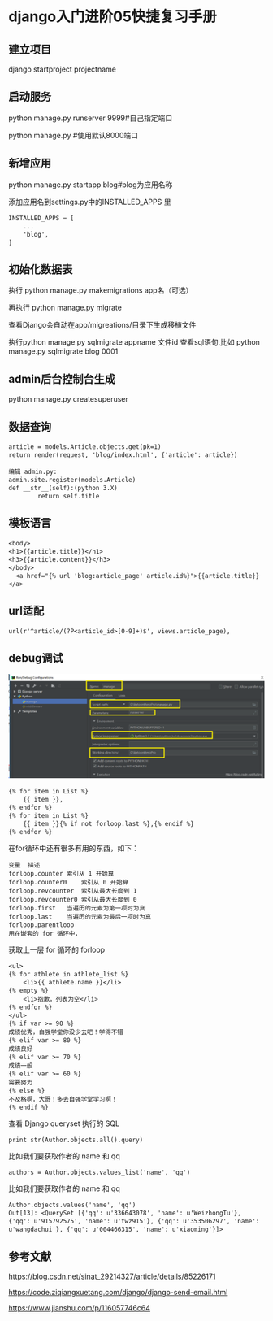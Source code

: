 # django入门进阶05快捷复习手册
## 建立项目
django startproject projectname


## 启动服务
python manage.py runserver 9999#自己指定端口

python manage.py #使用默认8000端口



## 新增应用
python manage.py startapp blog#blog为应用名称

添加应用名到settings.py中的INSTALLED_APPS 里

```
INSTALLED_APPS = [
    ...
    'blog',
]
```

## 初始化数据表
执行 python manage.py makemigrations app名（可选）

再执行 python manage.py migrate

查看Django会自动在app/migreations/目录下生成移植文件

执行python manage.py sqlmigrate appname 文件id 查看sql语句,比如 python manage.py sqlmigrate blog 0001


## admin后台控制台生成
python manage.py createsuperuser


## 数据查询
```
article = models.Article.objects.get(pk=1)  
return render(request, 'blog/index.html', {'article': article})  

编辑 admin.py:
admin.site.register(models.Article)
def __str__(self):(python 3.X)
        return self.title
```

## 模板语言
```
<body>
<h1>{{article.title}}</h1>
<h3>{{article.content}}</h3>
</body>
  <a href="{% url 'blog:article_page' article.id%}">{{article.title}}</a>
```

## url适配
```
url(r'^article/(?P<article_id>[0-9]+)$', views.article_page),
```

## debug调试
![](_v_images/20200503145331821_1763401293.png)


```
{% for item in List %}
    {{ item }}, 
{% endfor %}
{% for item in List %}
    {{ item }}{% if not forloop.last %},{% endif %} 
{% endfor %}
```

在for循环中还有很多有用的东西，如下：

```
变量	描述
forloop.counter	索引从 1 开始算
forloop.counter0	索引从 0 开始算
forloop.revcounter	索引从最大长度到 1
forloop.revcounter0	索引从最大长度到 0
forloop.first	当遍历的元素为第一项时为真
forloop.last	当遍历的元素为最后一项时为真
forloop.parentloop	
用在嵌套的 for 循环中，
```

获取上一层 for 循环的 forloop

```
<ul>
{% for athlete in athlete_list %}
    <li>{{ athlete.name }}</li>
{% empty %}
    <li>抱歉，列表为空</li>
{% endfor %}
</ul>
{% if var >= 90 %}
成绩优秀，自强学堂你没少去吧！学得不错
{% elif var >= 80 %}
成绩良好
{% elif var >= 70 %}
成绩一般
{% elif var >= 60 %}
需要努力
{% else %}
不及格啊，大哥！多去自强学堂学习啊！
{% endif %}
```

查看 Django queryset 执行的 SQL

```
print str(Author.objects.all().query)  
```

比如我们要获取作者的 name 和 qq

```
authors = Author.objects.values_list('name', 'qq')  
```

比如我们要获取作者的 name 和 qq

```
Author.objects.values('name', 'qq')  
Out[13]: <QuerySet [{'qq': u'336643078', 'name': u'WeizhongTu'}, {'qq': u'915792575', 'name': u'twz915'}, {'qq': u'353506297', 'name': u'wangdachui'}, {'qq': u'004466315', 'name': u'xiaoming'}]>
```

## 参考文献
https://blog.csdn.net/sinat_29214327/article/details/85226171

https://code.ziqiangxuetang.com/django/django-send-email.html

https://www.jianshu.com/p/116057746c64

